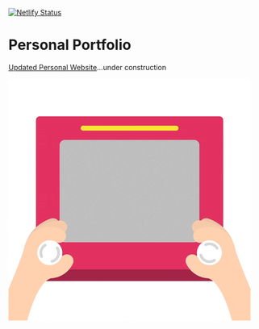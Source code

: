 [![Netlify Status](https://api.netlify.com/api/v1/badges/9da02b55-97bb-42d9-aa59-ff144bcdc8fd/deploy-status)](https://app.netlify.com/sites/sageewansubendran/deploys)

# Personal Portfolio

[Updated Personal Website](https://www.sageewansubendran.com)...under construction

![](https://github.com/SageewanSubendran/personal-portfolio/blob/main/site/content/images/website-giphy.gif)
